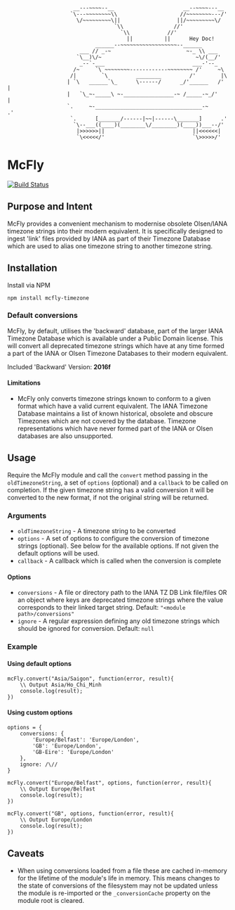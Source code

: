 
                         __---~~~~--__                      __--~~~~---__
                        `\---~~~~~~~~\\                    //~~~~~~~~---/'
                          \/~~~~~~~~~\||                  ||/~~~~~~~~~\/
                                      `\\                //'
                                        `\\            //'
                                          ||          ||      Hey Doc!
                                ______--~~~~~~~~~~~~~~~~~~--______
                           ___ // _-~                        ~-_ \\ ___
                          `\__)\/~                              ~\/(__/'
                           _--`-___                            ___-'--_
                         /~     `\ ~~~~~~~~------------~~~~~~~~ /'     ~\
                        /|        `\         ________         /'        |\
                       | `\   ______`\_      \------/      _/'______   /' |
                       |   `\_~-_____\ ~-________________-~ /_____-~_/'   |
                       `.     ~-__________________________________-~     .'
                        `.      [_______/------|~~|------\_______]      .'
                         `\--___((____)(________\/________)(____))___--/'
                          |>>>>>>||                            ||<<<<<<|
                          `\<<<<</'                            `\>>>>>/'

# McFly

[![Build Status](https://travis-ci.org/SafetyCulture/McFly.svg?branch=master)](https://travis-ci.org/SafetyCulture/McFly)

## Purpose and Intent

McFly provides a convenient mechanism to modernise obsolete Olsen/IANA timezone strings into their modern equivalent.
  It is specifically designed to ingest 'link' files provided by IANA as part of their Timezone Database which are
  used to alias one timezone string to another timezone string.
  
## Installation

Install via NPM

    npm install mcfly-timezone
    

### Default conversions

McFly, by default, utilises the 'backward' database, part of the larger IANA Timezone Database which is available
  under a Public Domain license. This will convert all deprecated timezone strings which have at any time formed a part
  of the IANA or Olsen Timezone Databases to their modern equivalent.

Included 'Backward' Version: **2016f**

#### Limitations

* McFly only converts timezone strings known to conform to a given format which have a valid current equivalent. The IANA
    Timezone Database maintains a list of known historical, obsolete and obscure Timezones which are not covered by the
    database. Timezone representations which have never formed part of the IANA or Olsen databases are also unsupported.

## Usage

Require the McFly module and call the `convert` method passing in the `oldTimezoneString`, a set of `options` (optional)
  and a `callback` to be called on completion. If the given timezone string has a valid conversion it will be converted
  to the new format, if not the original string will be returned.

### Arguments

* `oldTimezoneString` - A timezone string to be converted
* `options` - A set of options to configure the conversion of timezone strings (optional). See below for the available
  options. If not given the default options will be used.
* `callback` - A callback which is called when the conversion is complete

#### Options

* `conversions` - A file or directory path to the IANA TZ DB Link file/files OR an object where keys are deprecated
    timezone strings where the value corresponds to their linked target string. Default: `"<module path>/conversions"`
* `ignore` - A regular expression defining any old timezone strings which should be ignored for conversion. Default:
    `null`

### Example

#### Using default options

    mcFly.convert("Asia/Saigon", function(error, result){
        \\ Output Asia/Ho_Chi_Minh
        console.log(result);
    })

#### Using custom options


    options = {
        conversions: {
            'Europe/Belfast': 'Europe/London',
            'GB': 'Europe/London',
            'GB-Eire': 'Europe/London'
        },
        ignore: /\//
    }
    
    mcFly.convert("Europe/Belfast", options, function(error, result){
        \\ Output Europe/Belfast
        console.log(result);
    })
    
    mcFly.convert("GB", options, function(error, result){
        \\ Output Europe/London
        console.log(result);
    })

## Caveats

* When using conversions loaded from a file these are cached in-memory for the lifetime of the module's life in memory.
    This means changes to the state of conversions of the filesystem may not be updated unless the module is re-imported
    or the `_conversionCache` property on the module root is cleared.
    
